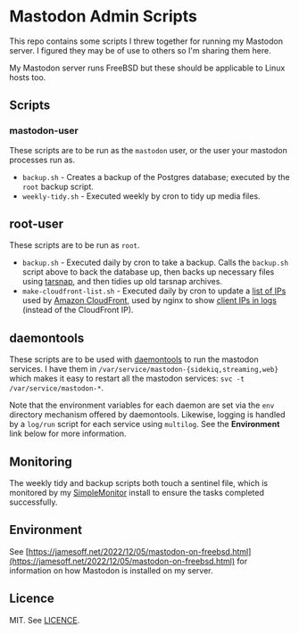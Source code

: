 # Mastodon Admin Scripts

This repo contains some scripts I threw together for running my Mastodon server. I figured they may be of use to others so I'm sharing them here.

My Mastodon server runs FreeBSD but these should be applicable to Linux hosts too.

## Scripts

### mastodon-user

These scripts are to be run as the `mastodon` user, or the user your mastodon processes run as.

* `backup.sh` - Creates a backup of the Postgres database; executed by the `root` backup script.
* `weekly-tidy.sh` - Executed weekly by cron to tidy up media files.

## root-user

These scripts are to be run as `root`.

* `backup.sh` - Executed daily by cron to take a backup. Calls the `backup.sh` script above to back the database up, then backs up necessary files using [tarsnap](https://www.tarsnap.com/), and then tidies up old tarsnap archives.
* `make-cloudfront-list.sh` - Executed daily by cron to update a [list of IPs](https://docs.aws.amazon.com/AmazonCloudFront/latest/DeveloperGuide/LocationsOfEdgeServers.html) used by [Amazon CloudFront](https://aws.amazon.com/cloudfront/), used by nginx to show [client IPs in logs](https://nginx.org/en/docs/http/ngx_http_realip_module.html) (instead of the CloudFront IP).

## daemontools

These scripts are to be used with [daemontools](https://cr.yp.to/daemontools.html) to run the mastodon services. I have them in `/var/service/mastodon-{sidekiq,streaming,web}` which makes it easy to restart all the mastodon services: `svc -t /var/service/mastodon-*`.

Note that the environment variables for each daemon are set via the `env` directory mechanism offered by daemontools. Likewise, logging is handled by a `log/run` script for each service using `multilog`. See the **Environment** link below for more information.

## Monitoring

The weekly tidy and backup scripts both touch a sentinel file, which is monitored by my [SimpleMonitor](https://simplemonitor.readthedocs.io/en/latest/) install to ensure the tasks completed successfully.

## Environment

See [https://jamesoff.net/2022/12/05/mastodon-on-freebsd.html](https://jamesoff.net/2022/12/05/mastodon-on-freebsd.html) for information on how Mastodon is installed on my server.

## Licence

MIT. See [LICENCE](LICENCE).
